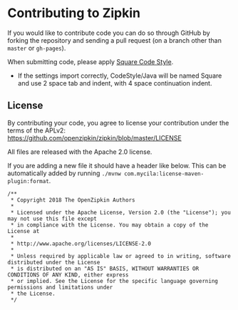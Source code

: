 # Contributing to Zipkin

If you would like to contribute code you can do so through GitHub by forking the repository and sending a pull request (on a branch other than `master` or `gh-pages`).

When submitting code, please apply [Square Code Style](https://github.com/square/java-code-styles).
* If the settings import correctly, CodeStyle/Java will be named Square and use 2 space tab and indent, with 4 space continuation indent.

## License

By contributing your code, you agree to license your contribution under the terms of the APLv2: https://github.com/openzipkin/zipkin/blob/master/LICENSE

All files are released with the Apache 2.0 license.

If you are adding a new file it should have a header like below. This can be automatically added by running `./mvnw com.mycila:license-maven-plugin:format`.

```
/**
 * Copyright 2018 The OpenZipkin Authors
 *
 * Licensed under the Apache License, Version 2.0 (the "License"); you may not use this file except
 * in compliance with the License. You may obtain a copy of the License at
 *
 * http://www.apache.org/licenses/LICENSE-2.0
 *
 * Unless required by applicable law or agreed to in writing, software distributed under the License
 * is distributed on an "AS IS" BASIS, WITHOUT WARRANTIES OR CONDITIONS OF ANY KIND, either express
 * or implied. See the License for the specific language governing permissions and limitations under
 * the License.
 */
 ```
